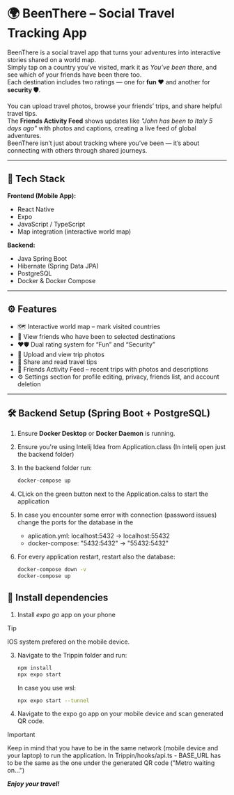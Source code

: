 # 🌍 BeenThere – Social Travel Tracking App

BeenThere is a social travel app that turns your adventures into interactive stories shared on a world map.  
Simply tap on a country you’ve visited, mark it as *You've been there*, and see which of your friends have been there too.  
Each destination includes two ratings — one for **fun ❤️** and another for **security 🛡️**.  

You can upload travel photos, browse your friends’ trips, and share helpful travel tips.  
The **Friends Activity Feed** shows updates like *"John has been to Italy 5 days ago"* with photos and captions, creating a live feed of global adventures.  
BeenThere isn’t just about tracking where you’ve been — it’s about connecting with others through shared journeys.

---

## 🚀 Tech Stack

**Frontend (Mobile App):**
- React Native  
- Expo  
- JavaScript / TypeScript  
- Map integration (interactive world map)  

**Backend:**
- Java Spring Boot  
- Hibernate (Spring Data JPA)  
- PostgreSQL  
- Docker & Docker Compose  

---

## ⚙️ Features

- 🗺️ Interactive world map – mark visited countries  
- 👥 View friends who have been to selected destinations  
- ❤️🛡️ Dual rating system for “Fun” and “Security”  
- 📸 Upload and view trip photos  
- 💬 Share and read travel tips  
- 📰 Friends Activity Feed – recent trips with photos and descriptions  
- ⚙️ Settings section for profile editing, privacy, friends list, and account deletion  

---

## 🛠️ Backend Setup (Spring Boot + PostgreSQL)

1. Ensure **Docker Desktop** or **Docker Daemon** is running.
2. Ensure you're using Intelij Idea from Application.class
(In intelij open just the backend folder)
3. In the backend folder run:
   ```bash
   docker-compose up
   ```
4. CLick on the green button next to the Application.calss to start the application
5. In case you encounter some error with connection (password issues) change the ports for the database in the
      - aplication.yml: localhost:5432 -> localhost:55432
      - docker-compose: "5432:5432" -> "55432:5432"
6. For every application restart, restart also the database:

   ```bash
   docker-compose down -v
   docker-compose up
   ```

## 📱 Install dependencies 
1. Install *expo go* app on your phone
> [!TIP]
> IOS system prefered on the mobile device.
3. Navigate to the Trippin folder and run:

   ```bash
   npm install
   npx expo start
   ```

   In case you use wsl:
   ```bash
   npx expo start --tunnel
   ```
4. Navigate to the expo go app on your mobile device and scan generated QR code.
> [!IMPORTANT]
> Keep in mind that you have to be in the same network (mobile device and your laptop) to run the application.
> In Trippin/hooks/api.ts - BASE_URL has to be the same as the one under the generated QR code ("Metro waiting on...")

***Enjoy your travel!***
